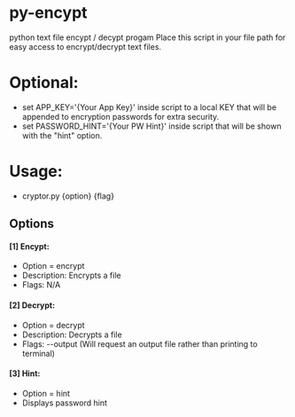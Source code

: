 # py-encypt
python text file encypt / decypt progam
Place this script in your file path for easy access to encrypt/decrypt text files.

Optional:
======
* set APP_KEY='{Your App Key}' inside script to a local KEY that will be appended to encryption passwords for extra security.
* set PASSWORD_HINT='{Your PW Hint}' inside script that will be shown with the "hint" option.

Usage:
======
* cryptor.py {option} {flag}

Options
------
#### [1] Encypt:
* Option = encrypt
* Description: Encrypts a file
* Flags: N/A
  
#### [2] Decrypt:
* Option = decrypt
* Description: Decrypts a file
* Flags:
    --output
      (Will request an output file rather than printing to terminal)
      
#### [3] Hint:
* Option = hint
* Displays password hint
